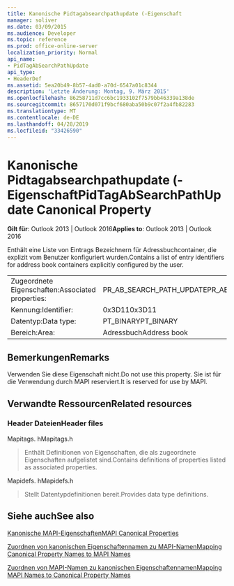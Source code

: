 ```yaml
---
title: Kanonische Pidtagabsearchpathupdate (-Eigenschaft
manager: soliver
ms.date: 03/09/2015
ms.audience: Developer
ms.topic: reference
ms.prod: office-online-server
localization_priority: Normal
api_name:
- PidTagAbSearchPathUpdate
api_type:
- HeaderDef
ms.assetid: 5ea20b49-8b57-4ad0-a70d-6547a01c8344
description: 'Letzte Änderung: Montag, 9. März 2015'
ms.openlocfilehash: 86258711d7cc6bc1933102f7579bb46339a138de
ms.sourcegitcommit: 8657170d071f9bcf680aba50b9c07f2a4fb82283
ms.translationtype: MT
ms.contentlocale: de-DE
ms.lasthandoff: 04/28/2019
ms.locfileid: "33426590"
---
```

# <a name="pidtagabsearchpathupdate-canonical-property"></a><span data-ttu-id="bbbb6-103">Kanonische Pidtagabsearchpathupdate (-Eigenschaft</span><span class="sxs-lookup"><span data-stu-id="bbbb6-103">PidTagAbSearchPathUpdate Canonical Property</span></span>

  
  
<span data-ttu-id="bbbb6-104">**Gilt für**: Outlook 2013 | Outlook 2016</span><span class="sxs-lookup"><span data-stu-id="bbbb6-104">**Applies to**: Outlook 2013 | Outlook 2016</span></span> 
  
<span data-ttu-id="bbbb6-105">Enthält eine Liste von Eintrags Bezeichnern für Adressbuchcontainer, die explizit vom Benutzer konfiguriert wurden.</span><span class="sxs-lookup"><span data-stu-id="bbbb6-105">Contains a list of entry identifiers for address book containers explicitly configured by the user.</span></span> 
  
|||
|:-----|:-----|
|<span data-ttu-id="bbbb6-106">Zugeordnete Eigenschaften:</span><span class="sxs-lookup"><span data-stu-id="bbbb6-106">Associated properties:</span></span>  <br/> |<span data-ttu-id="bbbb6-107">PR_AB_SEARCH_PATH_UPDATE</span><span class="sxs-lookup"><span data-stu-id="bbbb6-107">PR_AB_SEARCH_PATH_UPDATE</span></span>  <br/> |
|<span data-ttu-id="bbbb6-108">Kennung:</span><span class="sxs-lookup"><span data-stu-id="bbbb6-108">Identifier:</span></span>  <br/> |<span data-ttu-id="bbbb6-109">0x3D11</span><span class="sxs-lookup"><span data-stu-id="bbbb6-109">0x3D11</span></span>  <br/> |
|<span data-ttu-id="bbbb6-110">Datentyp:</span><span class="sxs-lookup"><span data-stu-id="bbbb6-110">Data type:</span></span>  <br/> |<span data-ttu-id="bbbb6-111">PT_BINARY</span><span class="sxs-lookup"><span data-stu-id="bbbb6-111">PT_BINARY</span></span>  <br/> |
|<span data-ttu-id="bbbb6-112">Bereich:</span><span class="sxs-lookup"><span data-stu-id="bbbb6-112">Area:</span></span>  <br/> |<span data-ttu-id="bbbb6-113">Adressbuch</span><span class="sxs-lookup"><span data-stu-id="bbbb6-113">Address book</span></span>  <br/> |
   
## <a name="remarks"></a><span data-ttu-id="bbbb6-114">Bemerkungen</span><span class="sxs-lookup"><span data-stu-id="bbbb6-114">Remarks</span></span>

<span data-ttu-id="bbbb6-115">Verwenden Sie diese Eigenschaft nicht.</span><span class="sxs-lookup"><span data-stu-id="bbbb6-115">Do not use this property.</span></span> <span data-ttu-id="bbbb6-116">Sie ist für die Verwendung durch MAPI reserviert.</span><span class="sxs-lookup"><span data-stu-id="bbbb6-116">It is reserved for use by MAPI.</span></span>
  
## <a name="related-resources"></a><span data-ttu-id="bbbb6-117">Verwandte Ressourcen</span><span class="sxs-lookup"><span data-stu-id="bbbb6-117">Related resources</span></span>

### <a name="header-files"></a><span data-ttu-id="bbbb6-118">Header Dateien</span><span class="sxs-lookup"><span data-stu-id="bbbb6-118">Header files</span></span>

<span data-ttu-id="bbbb6-119">Mapitags. h</span><span class="sxs-lookup"><span data-stu-id="bbbb6-119">Mapitags.h</span></span>
  
> <span data-ttu-id="bbbb6-120">Enthält Definitionen von Eigenschaften, die als zugeordnete Eigenschaften aufgelistet sind.</span><span class="sxs-lookup"><span data-stu-id="bbbb6-120">Contains definitions of properties listed as associated properties.</span></span>
    
<span data-ttu-id="bbbb6-121">Mapidefs. h</span><span class="sxs-lookup"><span data-stu-id="bbbb6-121">Mapidefs.h</span></span>
  
> <span data-ttu-id="bbbb6-122">Stellt Datentypdefinitionen bereit.</span><span class="sxs-lookup"><span data-stu-id="bbbb6-122">Provides data type definitions.</span></span>
    
## <a name="see-also"></a><span data-ttu-id="bbbb6-123">Siehe auch</span><span class="sxs-lookup"><span data-stu-id="bbbb6-123">See also</span></span>



[<span data-ttu-id="bbbb6-124">Kanonische MAPI-Eigenschaften</span><span class="sxs-lookup"><span data-stu-id="bbbb6-124">MAPI Canonical Properties</span></span>](mapi-canonical-properties.md)
  
[<span data-ttu-id="bbbb6-125">Zuordnen von kanonischen Eigenschaftennamen zu MAPI-Namen</span><span class="sxs-lookup"><span data-stu-id="bbbb6-125">Mapping Canonical Property Names to MAPI Names</span></span>](mapping-canonical-property-names-to-mapi-names.md)
  
[<span data-ttu-id="bbbb6-126">Zuordnen von MAPI-Namen zu kanonischen Eigenschaftennamen</span><span class="sxs-lookup"><span data-stu-id="bbbb6-126">Mapping MAPI Names to Canonical Property Names</span></span>](mapping-mapi-names-to-canonical-property-names.md)

